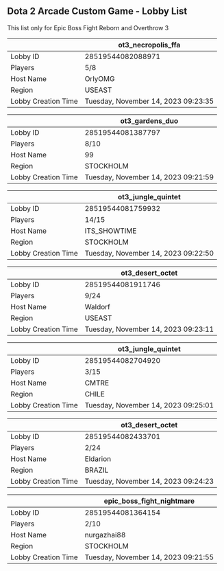 ## Dota 2 Arcade Custom Game - Lobby List

This list only for Epic Boss Fight Reborn and Overthrow 3

|  | ot3_necropolis_ffa |
| ------ | ------ |
| Lobby ID | 28519544082088971 |
| Players | 5/8 |
| Host Name | OrlyOMG |
| Region | USEAST |
| Lobby Creation Time | Tuesday, November 14, 2023 09:23:35 |


|  | ot3_gardens_duo |
| ------ | ------ |
| Lobby ID | 28519544081387797 |
| Players | 8/10 |
| Host Name | 99 |
| Region | STOCKHOLM |
| Lobby Creation Time | Tuesday, November 14, 2023 09:21:59 |


|  | ot3_jungle_quintet |
| ------ | ------ |
| Lobby ID | 28519544081759932 |
| Players | 14/15 |
| Host Name | ITS_SHOWTIME |
| Region | STOCKHOLM |
| Lobby Creation Time | Tuesday, November 14, 2023 09:22:50 |


|  | ot3_desert_octet |
| ------ | ------ |
| Lobby ID | 28519544081911746 |
| Players | 9/24 |
| Host Name | Waldorf |
| Region | USEAST |
| Lobby Creation Time | Tuesday, November 14, 2023 09:23:11 |


|  | ot3_jungle_quintet |
| ------ | ------ |
| Lobby ID | 28519544082704920 |
| Players | 3/15 |
| Host Name | CMTRE |
| Region | CHILE |
| Lobby Creation Time | Tuesday, November 14, 2023 09:25:01 |


|  | ot3_desert_octet |
| ------ | ------ |
| Lobby ID | 28519544082433701 |
| Players | 2/24 |
| Host Name | Eldarion |
| Region | BRAZIL |
| Lobby Creation Time | Tuesday, November 14, 2023 09:24:23 |


|  | epic_boss_fight_nightmare |
| ------ | ------ |
| Lobby ID | 28519544081364154 |
| Players | 2/10 |
| Host Name | nurgazhai88 |
| Region | STOCKHOLM |
| Lobby Creation Time | Tuesday, November 14, 2023 09:21:55 |


